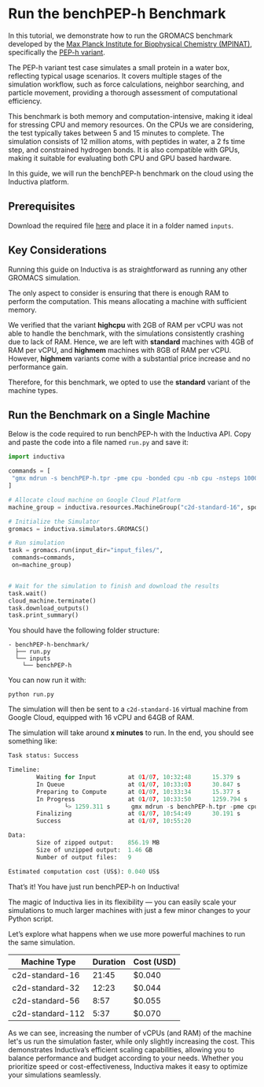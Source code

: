 # Run the benchPEP-h Benchmark
In this tutorial, we demonstrate how to run the GROMACS benchmark developed by the [Max Planck Institute for Biophysical Chemistry (MPINAT)](https://www.mpinat.mpg.de/en), specifically the [PEP-h variant](https://www.mpinat.mpg.de/grubmueller/bench). 

The PEP-h variant test case simulates a small protein in a water box, reflecting typical usage scenarios. It covers multiple stages of the simulation workflow, such as force calculations, neighbor searching, and particle movement, providing a thorough assessment of computational efficiency. 

This benchmark is both memory and computation-intensive, making it ideal for stressing CPU and memory resources. On the CPUs we are considering, the test typically takes between 5 and 15 minutes to complete. The simulation consists of 12 million atoms, with peptides in water, a 2 fs time step, and constrained hydrogen bonds. It is also compatible with GPUs, making it suitable for evaluating both CPU and GPU based hardware.

In this guide, we will run the benchPEP-h benchmark on the cloud using the Inductiva platform.

## Prerequisites
Download the required file [here](https://www.mpinat.mpg.de/benchPEP-h) and place it in a folder named `inputs`. 

## Key Considerations
Running this guide on Inductiva is as straightforward as running any other GROMACS simulation.

The only aspect to consider is ensuring that there is enough RAM to perform the computation. This means allocating a machine with sufficient memory.

We verified that the variant **highcpu** with 2GB of RAM per vCPU was not able to handle the benchmark, with the simulations consistently crashing due to lack of RAM. 
Hence, we are left with **standard** machines with 4GB of RAM per vCPU, and **highmem** machines with 8GB of RAM per vCPU. However, **highmem** variants come with a substantial price increase and no performance gain. 

Therefore, for this benchmark, we opted to use the **standard** variant of the machine types.

## Run the Benchmark on a Single Machine
Below is the code required to run benchPEP-h with the Inductiva API. Copy and paste the code into a file named `run.py` and save it:

```python
import inductiva

commands = [
 "gmx mdrun -s benchPEP-h.tpr -pme cpu -bonded cpu -nb cpu -nsteps 1000"
]

# Allocate cloud machine on Google Cloud Platform
machine_group = inductiva.resources.MachineGroup("c2d-standard-16", spot=True)

# Initialize the Simulator
gromacs = inductiva.simulators.GROMACS()

# Run simulation
task = gromacs.run(input_dir="input_files/",
 commands=commands,
 on=machine_group)


# Wait for the simulation to finish and download the results
task.wait()
cloud_machine.terminate()
task.download_outputs()
task.print_summary()
```

You should have the following folder structure:

```
- benchPEP-h-benchmark/  
  ├── run.py
  └── inputs
    └── benchPEP-h
```


You can now run it with:
```
python run.py
```

The simulation will then be sent to a `c2d-standard-16` virtual machine from Google Cloud, equipped with 16 vCPU and 64GB of RAM.

The simulation will take around **x minutes** to run. In the end, you should see something like:

```python
Task status: Success

Timeline:
        Waiting for Input         at 01/07, 10:32:48      15.379 s
        In Queue                  at 01/07, 10:33:03      30.847 s
        Preparing to Compute      at 01/07, 10:33:34      15.377 s
        In Progress               at 01/07, 10:33:50      1259.794 s
                └> 1259.311 s      gmx mdrun -s benchPEP-h.tpr -pme cpu -bonded cpu -nb cpu -nsteps 1000
        Finalizing                at 01/07, 10:54:49      30.191 s
        Success                   at 01/07, 10:55:20      

Data:
        Size of zipped output:    856.19 MB
        Size of unzipped output:  1.46 GB
        Number of output files:   9

Estimated computation cost (US$): 0.040 US$
```

That’s it! You have just run benchPEP-h on Inductiva! 

The magic of Inductiva lies in its flexibility — you can easily scale your simulations to much larger machines with just a few minor changes to your Python script.

Let’s explore what happens when we use more powerful machines to run the same simulation.

| Machine Type      | Duration   | Cost (USD) |
|-------------------|------------|------------|
| c2d-standard-16   | 21:45      | $0.040     |
| c2d-standard-32   | 12:23      | $0.044     |
| c2d-standard-56   | 8:57       | $0.055     |
| c2d-standard-112  | 5:37       | $0.070     |

As we can see, increasing the number of vCPUs (and RAM) of the machine let's us run the simulation faster, while only slightly increasing the cost. This demonstrates Inductiva’s efficient scaling capabilities, allowing you to balance performance and budget according to your needs. Whether you prioritize speed or cost-effectiveness, Inductiva makes it easy to optimize your simulations seamlessly.